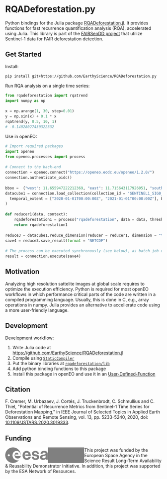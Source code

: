 # RQADeforestation.py

Python bindings for the Julia package [RQADeforestation.jl](https://github.com/EarthyScience/RQADeforestation.jl/).
It provides functions for fast recurrence quantification analysis (RQA), accelerated using Julia.
This library is part of the [FAIRSenDD project](https://github.com/EarthyScience/FAIRSenDD) that utilize Sentinel-1 data for FAIR deforestation detection.

## Get Started

Install:

```sh
pip install git+https://github.com/EarthyScience/RQADeforestation.py
```

Run RQA analysis on a single time series:

```python
from rqadeforestation import rqatrend
import numpy as np

x = np.arange(1, 30, step=0.01)
y = np.sin(x) + 0.1 * x
rqatrend(y, 0.5, 10, 1)
# -0.14028027430322332
```

Use in openEO:

```python
# Import required packages
import openeo
from openeo.processes import process

# Connect to the back-end
connection = openeo.connect("https://openeo.eodc.eu/openeo/1.2.0/")
connection.authenticate_oidc()

bbox =  {"west": 11.655947222212369, "east": 11.715643117926051, "south": 50.87929082462556, "north": 50.92129080534822}
datacube1 = connection.load_collection(collection_id = "SENTINEL1_SIG0_20M", spatial_extent = bbox,
  temporal_extent = ["2020-01-01T00:00:00Z", "2021-01-01T00:00:00Z"], bands = None, properties = {}
)

def reducer1(data, context):
    rqadeforestation1 = process("rqadeforestation", data = data, threshold = 0.4)
    return rqadeforestation1

reduce3 = datacube1.reduce_dimension(reducer = reducer1, dimension = "t")
save4 = reduce3.save_result(format = "NETCDF")

# The process can be executed synchronously (see below), as batch job or as web service now
result = connection.execute(save4)
```

## Motivation

Analyzing high resolution sattelite images at global scale requires to optimize the execution efficiency.
Python is required for most openEO workflows in which performance critical parts of the code are written in a compiled programming language.
Usually, this is done in C, e.g., array operations in numpy.
Julia provides an alternative to accellerate code using a more user-friendly language.

## Development

Development workflow:

1. Write Julia code at https://github.com/EarthyScience/RQADeforestation.jl
1. Compile using [`StaticCompiler`](https://github.com/EarthyScience/RQADeforestation.jl/tree/main/staticcompiler)
1. Put the binary libraries at [`rqadeforestation/lib`](rqadeforestation/lib)
1. Add python binding functions to this package
1. Install this package in openEO and use it in an [User-Defined-Function](https://open-eo.github.io/openeo-python-client/udf.html#declaration-of-udf-dependencies)

## Citation

F. Cremer, M. Urbazaev, J. Cortés, J. Truckenbrodt, C. Schmullius and C. Thiel, "Potential of Recurrence Metrics from Sentinel-1 Time Series for Deforestation Mapping," in IEEE Journal of Selected Topics in Applied Earth Observations and Remote Sensing, vol. 13, pp. 5233-5240, 2020, doi: [10.1109/JSTARS.2020.3019333](https://dx.doi.org/10.1109/JSTARS.2020.3019333).

## Funding

<img src="https://github.com/EarthyScience/FAIRSenDD/raw/main/website/docs/public/ESA_logo.svg" align="left" height="50px"/>
<img src="https://github.com/EarthyScience/FAIRSenDD/raw/main/website/docs/public/ESA_NoR_logo.svg" align="left" height="50px" style="filter: contrast(0);"/>

This project was funded by the European Space Agency in the Science Result Long-Term Availability & Reusability Demonstrator Initiative.
In addition, this project was supported by the ESA Network of Resources.

